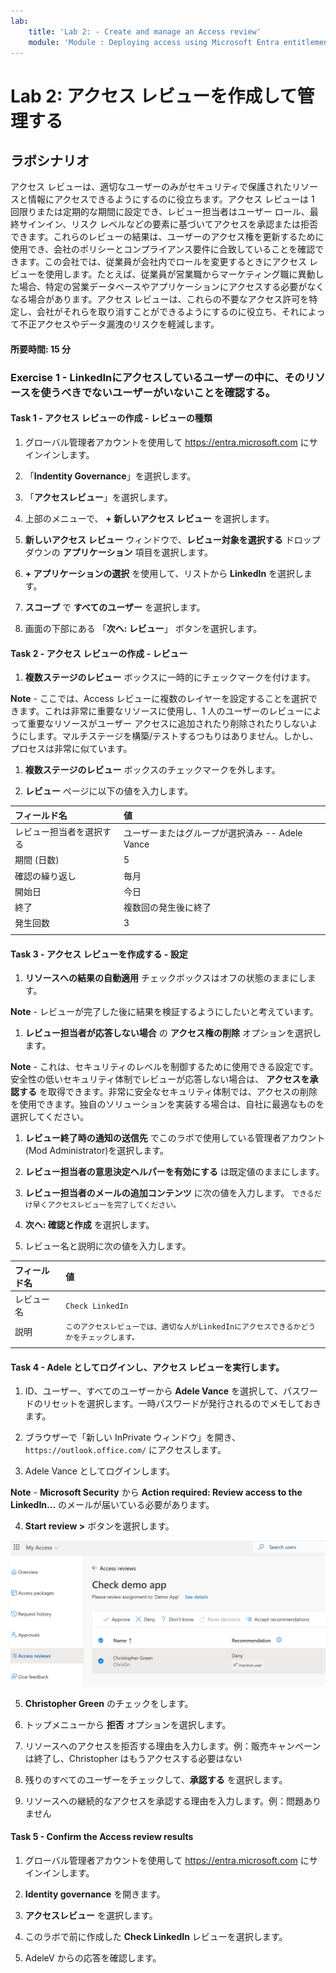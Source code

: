 ```yaml
---
lab:
    title: 'Lab 2: - Create and manage an Access review'
    module: 'Module : Deploying access using Microsoft Entra entitlement management'
---
```


# Lab 2: アクセス レビューを作成して管理する

## ラボシナリオ

アクセス レビューは、適切なユーザーのみがセキュリティで保護されたリソースと情報にアクセスできるようにするのに役立ちます。アクセス レビューは 1 回限りまたは定期的な期間に設定でき、レビュー担当者はユーザー ロール、最終サインイン、リスク レベルなどの要素に基づいてアクセスを承認または拒否できます。これらのレビューの結果は、ユーザーのアクセス権を更新するために使用でき、会社のポリシーとコンプライアンス要件に合致していることを確認できます。この会社では、従業員が会社内でロールを変更するときにアクセス レビューを使用します。たとえば、従業員が営業職からマーケティング職に異動した場合、特定の営業データベースやアプリケーションにアクセスする必要がなくなる場合があります。アクセス レビューは、これらの不要なアクセス許可を特定し、会社がそれらを取り消すことができるようにするのに役立ち、それによって不正アクセスやデータ漏洩のリスクを軽減します。

#### **所要時間**: 15 分

### Exercise 1 - LinkedInにアクセスしているユーザーの中に、そのリソースを使うべきでないユーザーがいないことを確認する。

#### Task 1 - アクセス レビューの作成 - レビューの種類

1. グローバル管理者アカウントを使用して https://entra.microsoft.com にサインインします。

2. 「**Indentity Governance**」を選択します。

3. 「**アクセスレビュー**」を選択します。

4. 上部のメニューで、 **+ 新しいアクセス レビュー** を選択します。

5. **新しいアクセス レビュー** ウィンドウで、**レビュー対象を選択する** ドロップダウンの **アプリケーション** 項目を選択します。

6. **+ アプリケーションの選択** を使用して、リストから **LinkedIn** を選択します。

7. **スコープ** で **すべてのユーザー** を選択します。

8. 画面の下部にある 「**次へ: レビュー**」 ボタンを選択します。

#### Task 2 - アクセス レビューの作成 - レビュー

1. **複数ステージのレビュー** ボックスに一時的にチェックマークを付けます。

 **Note** - ここでは、Access レビューに複数のレイヤーを設定することを選択できます。これは非常に重要なリソースに使用し、1 人のユーザーのレビューによって重要なリソースがユーザー アクセスに追加されたり削除されたりしないようにします。マルチステージを構築/テストするつもりはありません。しかし、プロセスは非常に似ています。

1. **複数ステージのレビュー** ボックスのチェックマークを外します。

1. **レビュー** ページに以下の値を入力します。

| フィールド名 | 値 |
| :--- | :--- |
| レビュー担当者を選択する | ユーザーまたはグループが選択済み -- Adele Vance |
| 期間 (日数) | 5 |
| 確認の繰り返し | 毎月 |
| 開始日 | 今日 |
| 終了 | 複数回の発生後に終了 |
| 発生回数 | 3 |
| | |

#### Task 3 - アクセス レビューを作成する - 設定

1. **リソースへの結果の自動適用** チェックボックスはオフの状態のままにします。

 **Note** - レビューが完了した後に結果を検証するようにしたいと考えています。

1. **レビュー担当者が応答しない場合** の **アクセス権の削除** オプションを選択します。

 **Note** - これは、セキュリティのレベルを制御するために使用できる設定です。安全性の低いセキュリティ体制でレビューが応答しない場合は、 **アクセスを承認する** を取得できます。非常に安全なセキュリティ体制では、アクセスの削除を使用できます。独自のソリューションを実装する場合は、自社に最適なものを選択してください。

1. **レビュー終了時の通知の送信先** でこのラボで使用している管理者アカウント(Mod Administrator)を選択します。

1. **レビュー担当者の意思決定ヘルパーを有効にする** は既定値のままにします。

1. **レビュー担当者のメールの追加コンテンツ** に次の値を入力します。 `できるだけ早くアクセスレビューを完了してください。`

1. **次へ: 確認と作成** を選択します。

1. レビュー名と説明に次の値を入力します。

| フィールド名 | 値 |
| :--- | :--- |
| レビュー名 | `Check LinkedIn` |
| 説明 | `このアクセスレビューでは、適切な人がLinkedInにアクセスできるかどうかをチェックします。` |
| | | 

#### Task 4 - Adele としてログインし、アクセス レビューを実行します。

1. ID、ユーザー、すべてのユーザーから **Adele Vance** を選択して、パスワードのリセットを選択します。一時パスワードが発行されるのでメモしておきます。

2. ブラウザーで「新しい InPrivate ウィンドウ」を開き、 `https://outlook.office.com/` にアクセスします。

3. Adele Vance としてログインします。

 **Note** - **Microsoft Security** から **Action required: Review access to the LinkedIn...** のメールが届いている必要があります。

4. **Start review >** ボタンを選択します。

 ![Screenshot of the Access review page that AdeleV gets when launching the link in email.  Note that Christopher Green is recommended to be removed.](./Media/access-review-page.png)

5. **Christopher Green** のチェックをします。

6. トップメニューから **拒否** オプションを選択します。

7. リソースへのアクセスを拒否する理由を入力します。例：販売キャンペーンは終了し、Christopher はもうアクセスする必要はない

8. 残りのすべてのユーザーをチェックして、**承認する** を選択します。

9. リソースへの継続的なアクセスを承認する理由を入力します。例：問題ありません

#### Task 5 - Confirm the Access review results

1. グローバル管理者アカウントを使用して https://entra.microsoft.com にサインインします。

1. **Identity governance** を開きます。

1. **アクセスレビュー** を選択します。

1. このラボで前に作成した **Check LinkedIn** レビューを選択します。

1. AdeleV からの応答を確認します。
